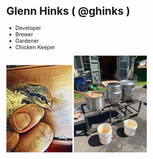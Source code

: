 # Glenn Hinks ( @ghinks )

- Developer
- Brewer
- Gardener 
- Chicken Keeper

![ghinks](https://github.com/ghinks/ghinks/blob/master/images/reduced/chick.jpg)
![brewing day](https://github.com/ghinks/ghinks/blob/master/images/reduced/brewer.jpg)
